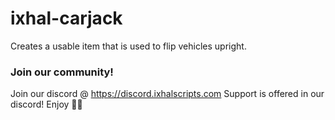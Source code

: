# ixhal-carjack
Creates a usable item that is used to flip vehicles upright.

### Join our community!
Join our discord @ https://discord.ixhalscripts.com
Support is offered in our discord!
Enjoy 🥳🎉
